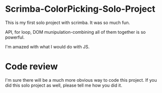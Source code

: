 # Scrimba-ColorPicking-Solo-Project

This is my first solo project with scrimba.
It was so much fun.

API, for loop, DOM munipulation-combining all of them together is so powerful.

I'm amazed with what I would do with JS.

# Code review

I'm sure there will be a much more obvious way to code this project. 
If you did this solo project as well, please tell me how you did it.
